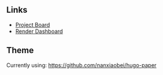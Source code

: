 ## Links

* [Project Board](https://github.com/users/zorn/projects/10/views/1)
* [Render Dashboard](https://dashboard.render.com/static/srv-ci577cdgkuvh0tjdo91g)

## Theme

Currently using: <https://github.com/nanxiaobei/hugo-paper>
